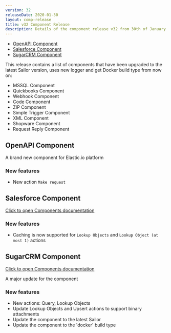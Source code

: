 ```yaml
---
version: 32
releaseDate: 2020-01-30
layout: comp-release
title: v32 Component Release
description: Details of the component release v32 from 30th of January 2020
---
```


*   [OpenAPI Component](#openapi-component)
*   [Salesforce Component](#salesforce-component)
*   [SugarCRM Component](#sugarcrm-component)

This release contains a list of components that have been upgraded to the latest Sailor version, uses new logger and get Docker build type from now on:

*   MSSQL Component
*   Quickbooks Component
*   Webhook Component
*   Code Component
*   ZIP Component
*   Simple Trigger Component
*   XML Component
*   Shopware Component
*   Request Reply Component

## OpenAPI Component

A brand new component for Elastic.io platform

### New features
* New action `Make request`

## Salesforce Component
[Click to open Components documentation](/components/salesforce/)

### New features
* Caching is now supported for `Lookup Objects` and `Lookup Object (at most 1)` actions

## SugarCRM Component
[Click to open Components documentation](/components/sugarcrm/)

A major update for the component
 
### New features
* New actions: Query, Lookup Objects
* Update Lookup Objects and Upsert actions to support binary attachments
* Update the component to the latest Sailor
* Update the component to the 'docker' build type
